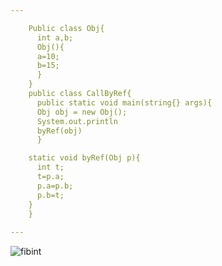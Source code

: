 ```yaml
---

    Public class Obj{
      int a,b;
      Obj(){
      a=10;
      b=15;
      }
    }
    public class CallByRef{
      public static void main(string{} args){
      Obj obj = new Obj();
      System.out.println
      byRef(obj)
      }

    static void byRef(Obj p){
      int t;
      t=p.a;
      p.a=p.b;
      p.b=t;
    }
    }
    
---
```


![fibint](https://user-images.githubusercontent.com/71476321/116519735-6ab2d400-a904-11eb-9ead-a98e233ae8eb.PNG)



